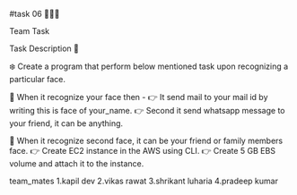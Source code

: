 #task 06 👨🏻‍💻

Team Task

Task Description 📄

❄️ Create a program that perform below mentioned task upon recognizing a particular face. 

📌 When it recognize your face then - 
👉 It send mail to your mail id by writing this is face of your_name. 
👉 Second it send whatsapp message to your friend, it can be anything. 

📌 When it recognize second  face, it can be your friend or family members face.
👉 Create EC2 instance in the AWS using CLI. 
👉 Create 5 GB EBS volume and attach it to the instance. 

team_mates
1.kapil dev
2.vikas rawat
3.shrikant luharia
4.pradeep kumar
